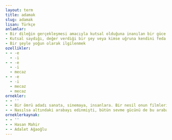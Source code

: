 ```yaml
---
layout: term
title: adamak
slug: adamak
lisan: Türkçe
anlamlar:
- Bir dileğin gerçekleşmesi amacıyla kutsal olduğuna inanılan bir güce niyette bulunmak; nezretmek
- Kutsal saydığı, değer verdiği bir şey veya kimse uğruna kendini feda etmek üzere söz vermek
- Bir şeyle yoğun olarak ilgilenmek
ozellikler:
- - -e
  - -i
- - -e
  - -i
  - mecaz
- - -e
  - -i
  - mecaz
  - mecaz
ornekler:
- - ''
- - Bir ömrü adadı sanata, sinemaya, insanlara. Bir nesil onun filmleriyle büyüdü.
- - Nasılsa altındaki arabayı edinmişti, bütün sevme gücünü de bu arabaya adamıştı.
orneklerkaynak:
- - ''
- - Hasan Mahir
- - Adalet Ağaoğlu
---
```

